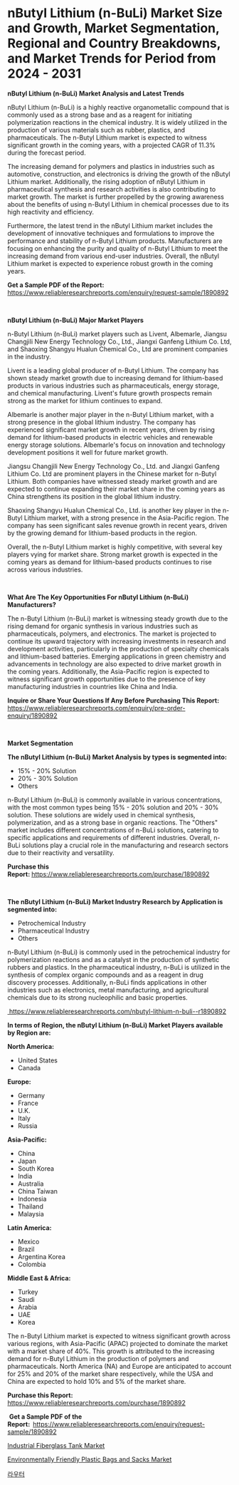 <p><h1>nButyl Lithium (n-BuLi) Market Size and Growth, Market Segmentation, Regional and Country Breakdowns, and Market Trends for Period from 2024 -  2031</h1></p><p><strong>nButyl Lithium (n-BuLi) Market Analysis and Latest Trends</strong></p>
<p><p>nButyl Lithium (n-BuLi) is a highly reactive organometallic compound that is commonly used as a strong base and as a reagent for initiating polymerization reactions in the chemical industry. It is widely utilized in the production of various materials such as rubber, plastics, and pharmaceuticals. The n-Butyl Lithium market is expected to witness significant growth in the coming years, with a projected CAGR of 11.3% during the forecast period.</p><p>The increasing demand for polymers and plastics in industries such as automotive, construction, and electronics is driving the growth of the nButyl Lithium market. Additionally, the rising adoption of nButyl Lithium in pharmaceutical synthesis and research activities is also contributing to market growth. The market is further propelled by the growing awareness about the benefits of using n-Butyl Lithium in chemical processes due to its high reactivity and efficiency.</p><p>Furthermore, the latest trend in the nButyl Lithium market includes the development of innovative techniques and formulations to improve the performance and stability of n-Butyl Lithium products. Manufacturers are focusing on enhancing the purity and quality of n-Butyl Lithium to meet the increasing demand from various end-user industries. Overall, the nButyl Lithium market is expected to experience robust growth in the coming years.</p></p>
<p><strong>Get a Sample PDF of the Report:&nbsp;</strong> <a href="https://www.reliableresearchreports.com/enquiry/request-sample/1890892">https://www.reliableresearchreports.com/enquiry/request-sample/1890892</a></p>
<p>&nbsp;</p>
<p><strong>nButyl Lithium (n-BuLi) Major Market Players</strong></p>
<p><p>n-Butyl Lithium (n-BuLi) market players such as Livent, Albemarle, Jiangsu Changjili New Energy Technology Co., Ltd., Jiangxi Ganfeng Lithium Co. Ltd, and Shaoxing Shangyu Hualun Chemical Co., Ltd are prominent companies in the industry.</p><p>Livent is a leading global producer of n-Butyl Lithium. The company has shown steady market growth due to increasing demand for lithium-based products in various industries such as pharmaceuticals, energy storage, and chemical manufacturing. Livent's future growth prospects remain strong as the market for lithium continues to expand.</p><p>Albemarle is another major player in the n-Butyl Lithium market, with a strong presence in the global lithium industry. The company has experienced significant market growth in recent years, driven by rising demand for lithium-based products in electric vehicles and renewable energy storage solutions. Albemarle's focus on innovation and technology development positions it well for future market growth.</p><p>Jiangsu Changjili New Energy Technology Co., Ltd. and Jiangxi Ganfeng Lithium Co. Ltd are prominent players in the Chinese market for n-Butyl Lithium. Both companies have witnessed steady market growth and are expected to continue expanding their market share in the coming years as China strengthens its position in the global lithium industry.</p><p>Shaoxing Shangyu Hualun Chemical Co., Ltd. is another key player in the n-Butyl Lithium market, with a strong presence in the Asia-Pacific region. The company has seen significant sales revenue growth in recent years, driven by the growing demand for lithium-based products in the region.</p><p>Overall, the n-Butyl Lithium market is highly competitive, with several key players vying for market share. Strong market growth is expected in the coming years as demand for lithium-based products continues to rise across various industries.</p></p>
<p>&nbsp;</p>
<p><strong>What Are The Key Opportunities For nButyl Lithium (n-BuLi) Manufacturers?</strong></p>
<p><p>The n-Butyl Lithium (n-BuLi) market is witnessing steady growth due to the rising demand for organic synthesis in various industries such as pharmaceuticals, polymers, and electronics. The market is projected to continue its upward trajectory with increasing investments in research and development activities, particularly in the production of specialty chemicals and lithium-based batteries. Emerging applications in green chemistry and advancements in technology are also expected to drive market growth in the coming years. Additionally, the Asia-Pacific region is expected to witness significant growth opportunities due to the presence of key manufacturing industries in countries like China and India.</p></p>
<p><strong>Inquire or Share Your Questions If Any Before Purchasing This Report:</strong> <a href="https://www.reliableresearchreports.com/enquiry/pre-order-enquiry/1890892">https://www.reliableresearchreports.com/enquiry/pre-order-enquiry/1890892</a></p>
<p>&nbsp;</p>
<p><strong>Market Segmentation</strong></p>
<p><strong>The nButyl Lithium (n-BuLi) Market Analysis by types is segmented into:</strong></p>
<p><ul><li>15% - 20% Solution</li><li>20% - 30% Solution</li><li>Others</li></ul></p>
<p><p>n-Butyl Lithium (n-BuLi) is commonly available in various concentrations, with the most common types being 15% - 20% solution and 20% - 30% solution. These solutions are widely used in chemical synthesis, polymerization, and as a strong base in organic reactions. The "Others" market includes different concentrations of n-BuLi solutions, catering to specific applications and requirements of different industries. Overall, n-BuLi solutions play a crucial role in the manufacturing and research sectors due to their reactivity and versatility.</p></p>
<p><strong>Purchase this Report:&nbsp;</strong><a href="https://www.reliableresearchreports.com/purchase/1890892">https://www.reliableresearchreports.com/purchase/1890892</a></p>
<p>&nbsp;</p>
<p><strong>The nButyl Lithium (n-BuLi) Market Industry Research by Application is segmented into:</strong></p>
<p><ul><li>Petrochemical Industry</li><li>Pharmaceutical Industry</li><li>Others</li></ul></p>
<p><p>n-Butyl Lithium (n-BuLi) is commonly used in the petrochemical industry for polymerization reactions and as a catalyst in the production of synthetic rubbers and plastics. In the pharmaceutical industry, n-BuLi is utilized in the synthesis of complex organic compounds and as a reagent in drug discovery processes. Additionally, n-BuLi finds applications in other industries such as electronics, metal manufacturing, and agricultural chemicals due to its strong nucleophilic and basic properties.</p></p>
<p><a href="https://www.reliableresearchreports.com/nbutyl-lithium-n-buli--r1890892">&nbsp;https://www.reliableresearchreports.com/nbutyl-lithium-n-buli--r1890892</a></p>
<p><strong>In terms of Region, the nButyl Lithium (n-BuLi) Market Players available by Region are:</strong></p>
<p>
    <p> <strong> North America: </strong>
        <ul>
            <li>United States</li>
            <li>Canada</li>
        </ul>
        </p> 
    <p> <strong> Europe: </strong>
        <ul>
            <li>Germany</li>
            <li>France</li>
            <li>U.K.</li>
            <li>Italy</li>
            <li>Russia</li>
        </ul>
        </p> 
    <p> <strong> Asia-Pacific: </strong>
        <ul>
            <li>China</li>
            <li>Japan</li>
            <li>South Korea</li>
            <li>India</li>
            <li>Australia</li>
            <li>China Taiwan</li>
            <li>Indonesia</li>
            <li>Thailand</li>
            <li>Malaysia</li>
        </ul>
        </p> 
    <p> <strong> Latin America: </strong>
        <ul>
            <li>Mexico</li>
            <li>Brazil</li>
            <li>Argentina Korea</li>
            <li>Colombia</li>
        </ul>
        </p> 
    <p> <strong> Middle East & Africa: </strong>
        <ul>
            <li>Turkey</li>
            <li>Saudi</li>
            <li>Arabia</li>
            <li>UAE</li>
            <li>Korea</li>
        </ul>
    </p>
    </p>
<p><p>The n-Butyl Lithium market is expected to witness significant growth across various regions, with Asia-Pacific (APAC) projected to dominate the market with a market share of 40%. This growth is attributed to the increasing demand for n-Butyl Lithium in the production of polymers and pharmaceuticals. North America (NA) and Europe are anticipated to account for 25% and 20% of the market share respectively, while the USA and China are expected to hold 10% and 5% of the market share.</p></p>
<p><strong>Purchase this Report: </strong><a href="https://www.reliableresearchreports.com/purchase/1890892">https://www.reliableresearchreports.com/purchase/1890892</a></p>
<p>&nbsp;<strong>Get a Sample PDF of the Report:&nbsp;&nbsp;</strong><a href="https://www.reliableresearchreports.com/enquiry/request-sample/1890892">https://www.reliableresearchreports.com/enquiry/request-sample/1890892</a></p>
<p><strong></strong></p>
<p><p><a href="https://github.com/sarohimweaach77/Market-Research-Report-List-1/blob/main/industrial-fiberglass-tank-market.md">Industrial Fiberglass Tank Market</a></p><p><a href="https://github.com/nigngrjl95/Market-Research-Report-List-1/blob/main/environmentally-friendly-plastic-bags-and-sacks-market.md">Environmentally Friendly Plastic Bags and Sacks Market</a></p><p><a href="https://github.com/durgin521/Market-Research-Report-List-1/blob/main/9185356145163.md">라우터</a></p></p>